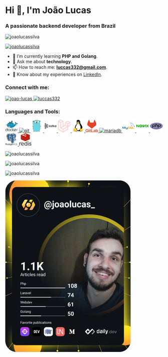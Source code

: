 <h1>Hi 👋, I'm João Lucas</h1>
<h3>A passionate backend developer from Brazil</h3>

<p>
    <img src="https://komarev.com/ghpvc/?username=joaolucassilva&label=Profile%20views&color=0e75b6&style=flat" alt="joaolucassilva"/>
</p>

<p>
    <a href="https://github.com/ryo-ma/github-profile-trophy">
        <img src="https://github-profile-trophy.vercel.app/?username=joaolucassilva" alt="joaolucassilva"/>
    </a>
</p>

- 🌱 I’m currently learning **PHP and Golang**.
- 💬 Ask me about **technology**.
- 📫 How to reach me: **luccas332@gmail.com**.
- 📄 Know about my experiences on [LinkedIn](https://www.linkedin.com/in/joao-lucas/).

<h3>Connect with me:</h3>
<p>
    <a href="https://linkedin.com/in/joao-lucas" target="_blank">
        <img src="https://raw.githubusercontent.com/rahuldkjain/github-profile-readme-generator/master/src/images/icons/Social/linked-in-alt.svg" alt="joao-lucas" height="30" width="40"/>
    </a>
    <a href="https://www.leetcode.com/luccas332" target="_blank">
        <img src="https://raw.githubusercontent.com/rahuldkjain/github-profile-readme-generator/master/src/images/icons/Social/leet-code.svg" alt="luccas332" height="30" width="40"/>
    </a>
</p>

<h3>Languages and Tools:</h3>
<p>
    <a href="https://www.docker.com/" target="_blank" rel="noreferrer">
        <img src="https://raw.githubusercontent.com/devicons/devicon/master/icons/docker/docker-original-wordmark.svg" alt="docker" width="40" height="40"/>
    </a>
    <a href="https://git-scm.com/" target="_blank" rel="noreferrer">
        <img src="https://www.vectorlogo.zone/logos/git-scm/git-scm-icon.svg" alt="git" width="40" height="40"/>
    </a>
    <a href="https://golang.org" target="_blank" rel="noreferrer">
        <img src="https://raw.githubusercontent.com/devicons/devicon/master/icons/go/go-original.svg" alt="go" width="40" height="40"/>
    </a>
    <a href="https://kafka.apache.org/" target="_blank" rel="noreferrer">
        <img src="https://raw.githubusercontent.com/devicons/devicon/master/icons/apachekafka/apachekafka-original-wordmark.svg" alt="apachekafka" width="40" height="40"/>
    </a>
    <a href="https://laravel.com/" target="_blank" rel="noreferrer">
        <img src="https://raw.githubusercontent.com/devicons/devicon/master/icons/laravel/laravel-line.svg" alt="laravel" width="40" height="40"/>
    </a>
    <a href="https://www.linux.org/" target="_blank" rel="noreferrer">
        <img src="https://raw.githubusercontent.com/devicons/devicon/master/icons/linux/linux-original.svg" alt="linux" width="40" height="40"/>
    </a>
    <a href="https://about.gitlab.com/" target="_blank" rel="noreferrer">
        <img src="https://raw.githubusercontent.com/devicons/devicon/master/icons/gitlab/gitlab-plain-wordmark.svg" alt="gitlab" width="40" height="40"/>
    </a>
    <a href="https://mariadb.org/" target="_blank" rel="noreferrer">
        <img src="https://www.vectorlogo.zone/logos/mariadb/mariadb-icon.svg" alt="mariadb" width="40" height="40"/>
    </a>
    <a href="https://www.mysql.com/" target="_blank" rel="noreferrer">
        <img src="https://raw.githubusercontent.com/devicons/devicon/master/icons/mysql/mysql-original-wordmark.svg" alt="mysql" width="40" height="40"/>
    </a>
    <a href="https://www.nginx.com" target="_blank" rel="noreferrer">
        <img src="https://raw.githubusercontent.com/devicons/devicon/master/icons/nginx/nginx-original.svg" alt="nginx" width="40" height="40"/>
    </a>
    <a href="https://www.php.net" target="_blank" rel="noreferrer">
        <img src="https://raw.githubusercontent.com/devicons/devicon/master/icons/php/php-original.svg" alt="php" width="40" height="40"/>
    </a>
    <a href="https://www.postgresql.org" target="_blank" rel="noreferrer">
        <img src="https://raw.githubusercontent.com/devicons/devicon/master/icons/postgresql/postgresql-original-wordmark.svg" alt="postgresql" width="40" height="40"/>
    </a>
    <a href="https://redis.io" target="_blank" rel="noreferrer">
        <img src="https://raw.githubusercontent.com/devicons/devicon/master/icons/redis/redis-original-wordmark.svg" alt="redis" width="40" height="40"/>
    </a>
</p>

<p>
    <img src="https://github-readme-stats.vercel.app/api/top-langs?username=joaolucassilva&show_icons=true&locale=en&layout=compact" alt="joaolucassilva"/>
</p>

<p>
    <img src="https://github-readme-stats.vercel.app/api?username=joaolucassilva&show_icons=true&locale=en" alt="joaolucassilva"/>
</p>

<p>
    <img src="https://github-readme-streak-stats.herokuapp.com/?user=joaolucassilva" alt="joaolucassilva"/>
</p>

<p>
    <a href="https://app.daily.dev/joaolucas_">
        <img src="https://github.com/joaolucassilva/joaolucassilva/blob/main/devcard.svg" width="400" alt="João Lucas's Dev Card"/>
    </a>
</p>
